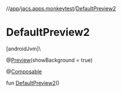 //[app](../../index.md)/[jacs.apps.monkeytest](index.md)/[DefaultPreview2](-default-preview2.md)

# DefaultPreview2

[androidJvm]\

@[Preview](https://developer.android.com/reference/kotlin/androidx/compose/ui/tooling/preview/Preview.html)(showBackground = true)

@[Composable](https://developer.android.com/reference/kotlin/androidx/compose/runtime/Composable.html)

fun [DefaultPreview2](-default-preview2.md)()
